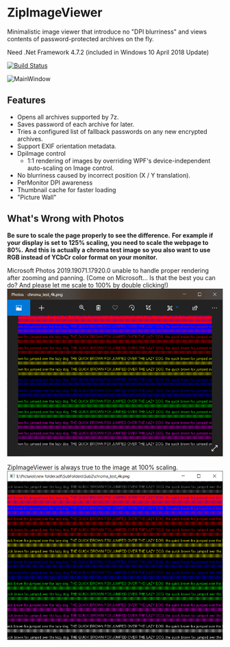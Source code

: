# ZipImageViewer
Minimalistic image viewer that introduce no "DPI blurriness" and views contents of password-protected archives on the fly.

Need .Net Framework 4.7.2 (included in Windows 10 April 2018 Update)

[![Build Status](https://changb0wen.visualstudio.com/ZipImageViewer/_apis/build/status/changbowen.ZipImageViewer?branchName=master)](https://changb0wen.visualstudio.com/ZipImageViewer/_build/latest?definitionId=4&branchName=master)

![MainWindow](https://github.com/changbowen/Misc/raw/master/ZipImageViewer/picture_wall.gif)


## Features
- Opens all archives supported by 7z.
- Saves password of each archive for later.
- Tries a configured list of fallback passwords on any new encrypted archives.
- Support EXIF orientation metadata.
- DpiImage control
  - 1:1 rendering of images by overriding WPF's device-independent auto-scaling on Image control.
- No blurriness caused by incorrect position (X / Y translation).
- PerMonitor DPI awareness
- Thumbnail cache for faster loading
- "Picture Wall"

## What's Wrong with Photos
**Be sure to scale the page properly to see the difference.**
**For example if your display is set to 125% scaling, you need to scale the webpage to 80%.**
**And this is actually a chroma test image so you also want to use RGB instead of YCbCr color format on your monitor.**

Microsoft Photos 2019.19071.17920.0 unable to handle proper rendering after zooming and panning.
(Come on Microsoft... Is that the best you can do? And please let me scale to 100% by double clicking!)
<img src="https://github.com/changbowen/Misc/raw/master/ZipImageViewer/chroma_photos.png"/>

ZipImageViewer is always true to the image at 100% scaling.
<img src="https://github.com/changbowen/Misc/raw/master/ZipImageViewer/chroma_zipimageviewer.png"/>

